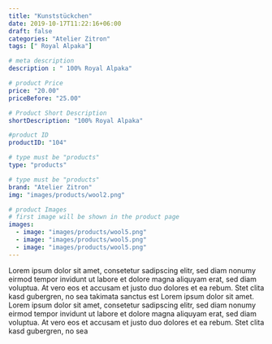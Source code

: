 ```yaml
---
title: "Kunststückchen"
date: 2019-10-17T11:22:16+06:00
draft: false
categories: "Atelier Zitron"
tags: [" Royal Alpaka"]	

# meta description
description : "	100% Royal Alpaka"

# product Price
price: "20.00"
priceBefore: "25.00"

# Product Short Description
shortDescription: "100% Royal Alpaka"

#product ID
productID: "104"

# type must be "products"
type: "products"

# type must be "products"
brand: "Atelier Zitron"
img: "images/products/wool2.png"    

# product Images
# first image will be shown in the product page
images:
  - image: "images/products/wool5.png"
  - image: "images/products/wool5.png"
  - image: "images/products/wool5.png"
---
```


Lorem ipsum dolor sit amet, consetetur sadipscing elitr, sed diam nonumy eirmod tempor invidunt ut labore et dolore magna aliquyam erat, sed diam voluptua. At vero eos et accusam et justo duo dolores et ea rebum. Stet clita kasd gubergren, no sea takimata sanctus est Lorem ipsum dolor sit amet. Lorem ipsum dolor sit amet, consetetur sadipscing elitr, sed diam nonumy eirmod tempor invidunt ut labore et dolore magna aliquyam erat, sed diam voluptua. At vero eos et accusam et justo duo dolores et ea rebum. Stet clita kasd gubergren, no sea 
